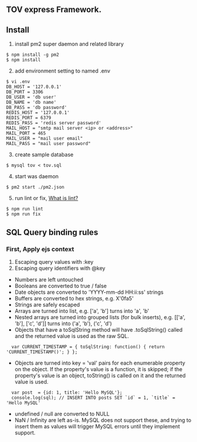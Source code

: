 ## TOV express Framework.

## Install 
1. install pm2 super daemon and related library 
```shell
$ npm install -g pm2
$ npm install 
```
2. add environment setting to named .env
```shell
$ vi .env
DB_HOST = '127.0.0.1'
DB_PORT = 3306
DB_USER = 'db user'
DB_NAME = 'db name'
DB_PASS = 'db password'
REDIS_HOST = '127.0.0.1'
REDIS_PORT = 6379 
REDIS_PASS = 'redis server password'
MAIL_HOST = "smtp mail server <ip> or <address>"
MAIL_PORT = 465
MAIL_USER = "mail user email"
MAIL_PASS = "mail user password"
```
3. create sample database
```shell
$ mysql tov < tov.sql
```

4. start was daemon
```shell
$ pm2 start ./pm2.json
```
5. run lint or fix, [What is lint?](https://eslint.org/)
```shell
$ npm run lint
$ npm run fix
```
## SQL Query binding rules
### First, Apply ejs context
1. Escaping query values with :key
2. Escaping query identifiers with @key

* Numbers are left untouched
* Booleans are converted to true / false
* Date objects are converted to 'YYYY-mm-dd HH:ii:ss' strings
* Buffers are converted to hex strings, e.g. X'0fa5'
* Strings are safely escaped
* Arrays are turned into list, e.g. ['a', 'b'] turns into 'a', 'b'
* Nested arrays are turned into grouped lists (for bulk inserts), e.g. [['a', 'b'], ['c', 'd']] turns into ('a', 'b'), ('c', 'd')
* Objects that have a toSqlString method will have .toSqlString() called and the returned value is used as the raw SQL.
```
  var CURRENT_TIMESTAMP = { toSqlString: function() { return 'CURRENT_TIMESTAMP()'; } };
```
* Objects are turned into key = 'val' pairs for each enumerable property on the object. If the property's value is a function, 
  it is skipped; if the property's value is an object, toString() is called on it and the returned value is used.
```
  var post  = {id: 1, title: 'Hello MySQL'};
  console.log(sql); // INSERT INTO posts SET `id` = 1, `title` = 'Hello MySQL'
```
* undefined / null are converted to NULL
* NaN / Infinity are left as-is. MySQL does not support these, and trying to insert them as values will trigger MySQL errors until they implement support.

